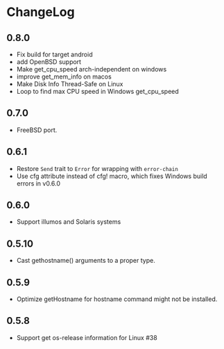 # ChangeLog

## 0.8.0

- Fix build for target android
- add OpenBSD support
- Make get_cpu_speed arch-independent on windows
- improve get_mem_info on macos
- Make Disk Info Thread-Safe on Linux
- Loop to find max CPU speed in Windows get_cpu_speed

## 0.7.0

- FreeBSD port.

## 0.6.1

- Restore `Send` trait to `Error` for wrapping with `error-chain`
- Use cfg attribute instead of cfg! macro, which fixes Windows build errors in v0.6.0

## 0.6.0

- Support illumos and Solaris systems

## 0.5.10

- Cast gethostname() arguments to a proper type.

## 0.5.9

- Optimize getHostname for hostname command might not be installed.

## 0.5.8

- Support get os-release information for Linux #38
